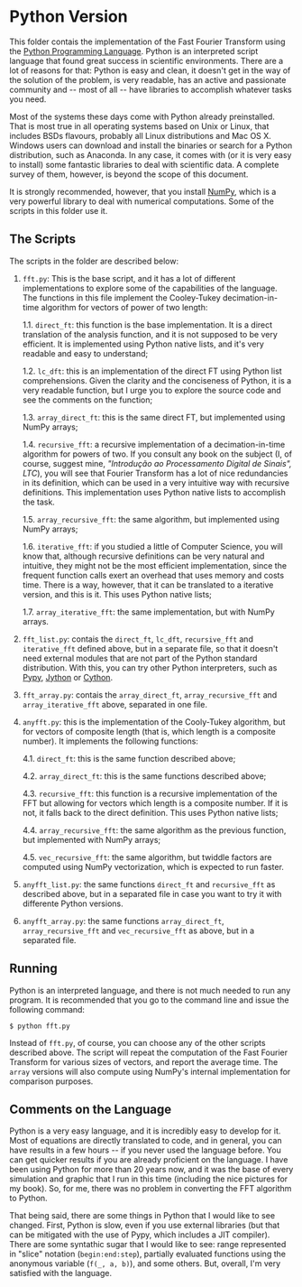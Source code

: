 # Python Version

This folder contais the implementation of the Fast Fourier Transform using the [Python Programming Language](https://python.org). Python is an interpreted script language that found great success in scientific environments. There are a lot of reasons for that: Python is easy and clean, it doesn't get in the way of the solution of the problem, is very readable, has an active and passionate community and -- most of all -- have libraries to accomplish whatever tasks you need.

Most of the systems these days come with Python already preinstalled. That is most true in all operating systems based on Unix or Linux, that includes BSDs flavours, probably all Linux distributions and Mac OS X. Windows users can download and install the binaries or search for a Python distribution, such as Anaconda. In any case, it comes with (or it is very easy to install) some fantastic libraries to deal with scientific data. A complete survey of them, however, is beyond the scope of this document.

It is strongly recommended, however, that you install [NumPy](http://numpy.org/), which is a very powerful library to deal with numerical computations. Some of the scripts in this folder use it.


## The Scripts

The scripts in the folder are described below:

1. `fft.py`: This is the base script, and it has a lot of different implementations to explore some  of the capabilities of the language. The functions in this file implement the Cooley-Tukey decimation-in-time algorithm for vectors of power of two length:

   1.1. `direct_ft`: this function is the base implementation. It is a direct translation of the analysis function, and it is not supposed to be very efficient. It is implemented using Python native lists, and it's very readable and easy to understand;

   1.2. `lc_dft`: this is an implementation of the direct FT using Python list comprehensions. Given the clarity and the conciseness of Python, it is a very readable function, but I urge you to explore the source code and see the comments on the function;

   1.3. `array_direct_ft`: this is the same direct FT, but implemented using NumPy arrays;

   1.4. `recursive_fft`: a recursive implementation of a decimation-in-time algorithm for powers of two. If you consult any book on the subject (I, of course, suggest mine, *"Introdução ao Processamento Digital de Sinais", LTC*), you will see that Fourier Transform has a lot of nice redundancies in its definition, which can be used in a very intuitive way with recursive definitions. This implementation uses Python native lists to accomplish the task.

   1.5. `array_recursive_fft`: the same algorithm, but implemented using NumPy arrays;

   1.6. `iterative_fft`: if you studied a little of Computer Science, you will know that, although recursive definitions can be very natural and intuitive, they might not be the most efficient implementation, since the frequent function calls exert an overhead that uses memory and costs time. There is a way, however, that it can be translated to a iterative version, and this is it. This uses Python native lists;

   1.7. `array_iterative_fft`: the same implementation, but with NumPy arrays.

2. `fft_list.py`: contais the `direct_ft`, `lc_dft`, `recursive_fft` and `iterative_fft` defined above, but in a separate file, so that it doesn't need external modules that are not part of the Python standard distribution. With this, you can try other Python interpreters, such as [Pypy](https://pypy.org), [Jython](http://jython.org) or [Cython](https://cython.org).

3. `fft_array.py`: contais the `array_direct_ft`, `array_recursive_fft` and `array_iterative_fft` above, separated in one file.

4. `anyfft.py`: this is the implementation of the Cooly-Tukey algorithm, but for vectors of composite length (that is, which length is a composite number). It implements the following functions:

   4.1. `direct_ft`: this is the same function described above;

   4.2. `array_direct_ft`: this is the same functions described above;

   4.3. `recursive_fft`: this function is a recursive implementation of the FFT but allowing for vectors which length is a composite number. If it is not, it falls back to the direct definition. This uses Python native lists;

   4.4. `array_recursive_fft`: the same algorithm as the previous function, but implemented with NumPy arrays;

   4.5. `vec_recursive_fft`: the same algorithm, but twiddle factors are computed using NumPy vectorization, which is expected to run faster.

5. `anyfft_list.py`: the same functions `direct_ft` and `recursive_fft` as described above, but in a separated file in case you want to try it with differente Python versions.

6. `anyfft_array.py`: the same functions `array_direct_ft`, `array_recursive_fft` and `vec_recursive_fft` as above, but in a separated file.


## Running

Python is an interpreted language, and there is not much needed to run any program. It is recommended that you go to the command line and issue the following command:

```
$ python fft.py
```

Instead of `fft.py`, of course, you can choose any of the other scripts described above. The script will repeat the computation of the Fast Fourier Transform for various sizes of vectors, and report the average time. The `array` versions will also compute using NumPy's internal implementation for comparison purposes.


## Comments on the Language

Python is a very easy language, and it is incredibly easy to develop for it. Most of equations are directly translated to code, and in general, you can have results in a few hours -- if you never used the language before. You can get quicker results if you are already proficient on the language. I have been using Python for more than 20 years now, and it was the base of every simulation and graphic that I run in this time (including the nice pictures for my book). So, for me, there was no problem in converting the FFT algorithm to Python.

That being said, there are some things in Python that I would like to see changed. First, Python is slow, even if you use external libraries (but that can be mitigated with the use of Pypy, which includes a JIT compiler). There are some syntathic sugar that I would like to see: range represented in "slice" notation (`begin:end:step`), partially evaluated functions using the anonymous variable (`f(_, a, b)`), and some others. But, overall, I'm very satisfied with the language.
